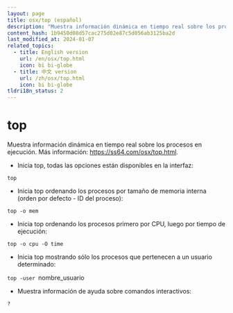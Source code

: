 ```yaml
---
layout: page
title: osx/top (español)
description: "Muestra información dinámica en tiempo real sobre los procesos en ejecución."
content_hash: 1b9450d08d57cac275d02e87c5d056ab3125ba2d
last_modified_at: 2024-01-07
related_topics:
  - title: English version
    url: /en/osx/top.html
    icon: bi bi-globe
  - title: 中文 version
    url: /zh/osx/top.html
    icon: bi bi-globe
tldri18n_status: 2
---
```

# top

Muestra información dinámica en tiempo real sobre los procesos en ejecución.
Más información: <https://ss64.com/osx/top.html>.

- Inicia top, todas las opciones están disponibles en la interfaz:

`top`

- Inicia top ordenando los procesos por tamaño de memoria interna (orden por defecto - ID del proceso):

`top -o mem`

- Inicia top ordenando los procesos primero por CPU, luego por tiempo de ejecución:

`top -o cpu -O time`

- Inicia top mostrando sólo los procesos que pertenecen a un usuario determinado:

`top -user `<span class="tldr-var badge badge-pill bg-dark-lm bg-white-dm text-white-lm text-dark-dm font-weight-bold">nombre_usuario</span>

- Muestra información de ayuda sobre comandos interactivos:

`?`

